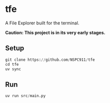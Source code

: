 # tfe

A File Explorer built for the terminal.

**Caution: This project is in its very early stages.**

## Setup
```py
git clone https://github.com/NSPC911/tfe
cd tfe
uv sync
```
## Run
```py
uv run src/main.py
```
